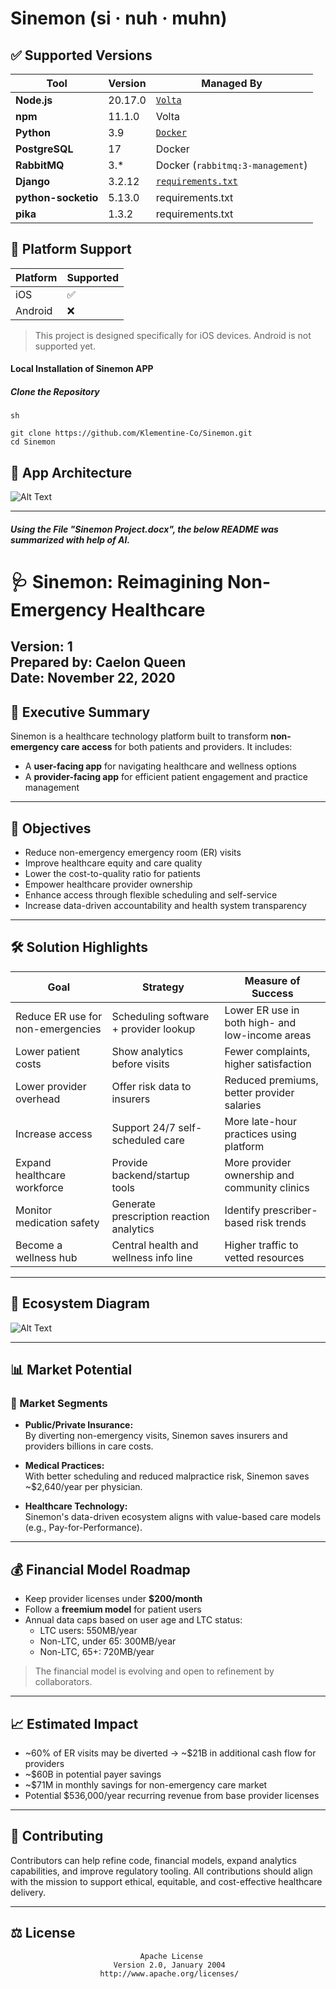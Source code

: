 # Sinemon (si · nuh · muhn)

## ✅ Supported Versions


| Tool                | Version | Managed By                               |
| ------------------- | ------- | ---------------------------------------- |
| **Node.js**         | 20.17.0 | [`Volta`](https://volta.sh)                |
| **npm**             | 11.1.0  | Volta                                    |
| **Python**          | 3.9     | [`Docker`](https://www.docker.com/get-started/)                                   |
| **PostgreSQL**      | 17      | Docker                                   |
| **RabbitMQ**        | 3.\*    | Docker (`rabbitmq:3-management`)         |
| **Django**          | 3.2.12  | [`requirements.txt`](/SinemonBackend/requirements.txt) |
| **python-socketio** | 5.13.0  | requirements.txt |
| **pika**            | 1.3.2   | requirements.txt |

## 📱 Platform Support

| Platform | Supported |
|----------|-----------|
| iOS      | ✅         |
| Android  | ❌         |

> This project is designed specifically for iOS devices. Android is not supported yet.


#### Local Installation of Sinemon APP
##### **Clone the Repository** 
```
sh

git clone https://github.com/Klementine-Co/Sinemon.git
cd Sinemon
```
## 🧱 App Architecture  


![Alt Text](app_architecure.png)


---

##### Using the File "Sinemon Project.docx", the below README was summarized with help of AI.
# 🩺 Sinemon: Reimagining Non-Emergency Healthcare
**Version:** 1  
**Prepared by:** Caelon Queen  
**Date:** November 22, 2020  
---



## 📌 Executive Summary

Sinemon is a healthcare technology platform built to transform **non-emergency care access** for both patients and providers. It includes:

- A **user-facing app** for navigating healthcare and wellness options
- A **provider-facing app** for efficient patient engagement and practice management

---

## 🎯 Objectives

- Reduce non-emergency emergency room (ER) visits
- Improve healthcare equity and care quality
- Lower the cost-to-quality ratio for patients
- Empower healthcare provider ownership
- Enhance access through flexible scheduling and self-service
- Increase data-driven accountability and health system transparency

---

## 🛠️ Solution Highlights

| Goal | Strategy | Measure of Success |
|------|----------|--------------------|
| Reduce ER use for non-emergencies | Scheduling software + provider lookup | Lower ER use in both high- and low-income areas |
| Lower patient costs | Show analytics before visits | Fewer complaints, higher satisfaction |
| Lower provider overhead | Offer risk data to insurers | Reduced premiums, better provider salaries |
| Increase access | Support 24/7 self-scheduled care | More late-hour practices using platform |
| Expand healthcare workforce | Provide backend/startup tools | More provider ownership and community clinics |
| Monitor medication safety | Generate prescription reaction analytics | Identify prescriber-based risk trends |
| Become a wellness hub | Central health and wellness info line | Higher traffic to vetted resources |

---

## 🏥 Ecosystem Diagram


![Alt Text](Sinemon-Arch.png)


---

## 📊 Market Potential

### 📌 Market Segments

- **Public/Private Insurance:**  
  By diverting non-emergency visits, Sinemon saves insurers and providers billions in care costs.

- **Medical Practices:**  
  With better scheduling and reduced malpractice risk, Sinemon saves ~$2,640/year per physician.

- **Healthcare Technology:**  
  Sinemon's data-driven ecosystem aligns with value-based care models (e.g., Pay-for-Performance).

---

## 💰 Financial Model Roadmap

- Keep provider licenses under **$200/month**
- Follow a **freemium model** for patient users
- Annual data caps based on user age and LTC status:
  - LTC users: 550MB/year
  - Non-LTC, under 65: 300MB/year
  - Non-LTC, 65+: 720MB/year

> The financial model is evolving and open to refinement by collaborators.

---

## 📈 Estimated Impact

- ~60% of ER visits may be diverted → ~$21B in additional cash flow for providers
- ~$60B in potential payer savings
- ~$71M in monthly savings for non-emergency care market
- Potential $536,000/year recurring revenue from base provider licenses

---

## 🤝 Contributing

Contributors can help refine code, financial models, expand analytics capabilities, and improve regulatory tooling. All contributions should align with the mission to support ethical, equitable, and cost-effective healthcare delivery.

---

## ⚖️ License

                                 Apache License
                           Version 2.0, January 2004
                        http://www.apache.org/licenses/

  
